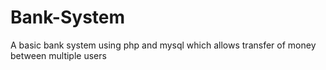 # Bank-System
A basic bank system using php and mysql which allows transfer of money between multiple users
